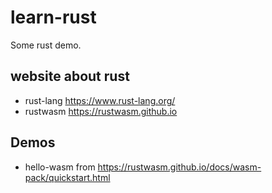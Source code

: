 # learn-rust
Some rust demo.

## website about rust
- rust-lang https://www.rust-lang.org/
- rustwasm https://rustwasm.github.io

## Demos

- hello-wasm from https://rustwasm.github.io/docs/wasm-pack/quickstart.html